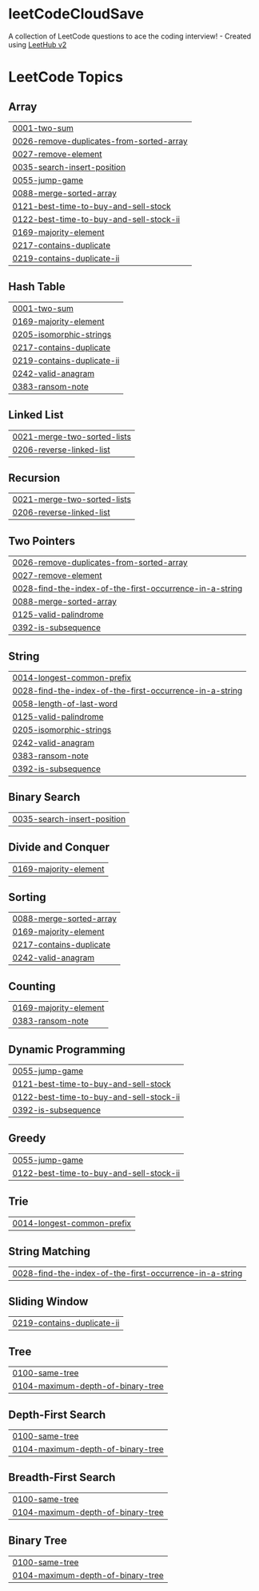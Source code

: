 # leetCodeCloudSave
A collection of LeetCode questions to ace the coding interview! - Created using [LeetHub v2](https://github.com/arunbhardwaj/LeetHub-2.0)

<!---LeetCode Topics Start-->
# LeetCode Topics
## Array
|  |
| ------- |
| [0001-two-sum](https://github.com/haotianw177/leetCodeCloudSave/tree/master/0001-two-sum) |
| [0026-remove-duplicates-from-sorted-array](https://github.com/haotianw177/leetCodeCloudSave/tree/master/0026-remove-duplicates-from-sorted-array) |
| [0027-remove-element](https://github.com/haotianw177/leetCodeCloudSave/tree/master/0027-remove-element) |
| [0035-search-insert-position](https://github.com/haotianw177/leetCodeCloudSave/tree/master/0035-search-insert-position) |
| [0055-jump-game](https://github.com/haotianw177/leetCodeCloudSave/tree/master/0055-jump-game) |
| [0088-merge-sorted-array](https://github.com/haotianw177/leetCodeCloudSave/tree/master/0088-merge-sorted-array) |
| [0121-best-time-to-buy-and-sell-stock](https://github.com/haotianw177/leetCodeCloudSave/tree/master/0121-best-time-to-buy-and-sell-stock) |
| [0122-best-time-to-buy-and-sell-stock-ii](https://github.com/haotianw177/leetCodeCloudSave/tree/master/0122-best-time-to-buy-and-sell-stock-ii) |
| [0169-majority-element](https://github.com/haotianw177/leetCodeCloudSave/tree/master/0169-majority-element) |
| [0217-contains-duplicate](https://github.com/haotianw177/leetCodeCloudSave/tree/master/0217-contains-duplicate) |
| [0219-contains-duplicate-ii](https://github.com/haotianw177/leetCodeCloudSave/tree/master/0219-contains-duplicate-ii) |
## Hash Table
|  |
| ------- |
| [0001-two-sum](https://github.com/haotianw177/leetCodeCloudSave/tree/master/0001-two-sum) |
| [0169-majority-element](https://github.com/haotianw177/leetCodeCloudSave/tree/master/0169-majority-element) |
| [0205-isomorphic-strings](https://github.com/haotianw177/leetCodeCloudSave/tree/master/0205-isomorphic-strings) |
| [0217-contains-duplicate](https://github.com/haotianw177/leetCodeCloudSave/tree/master/0217-contains-duplicate) |
| [0219-contains-duplicate-ii](https://github.com/haotianw177/leetCodeCloudSave/tree/master/0219-contains-duplicate-ii) |
| [0242-valid-anagram](https://github.com/haotianw177/leetCodeCloudSave/tree/master/0242-valid-anagram) |
| [0383-ransom-note](https://github.com/haotianw177/leetCodeCloudSave/tree/master/0383-ransom-note) |
## Linked List
|  |
| ------- |
| [0021-merge-two-sorted-lists](https://github.com/haotianw177/leetCodeCloudSave/tree/master/0021-merge-two-sorted-lists) |
| [0206-reverse-linked-list](https://github.com/haotianw177/leetCodeCloudSave/tree/master/0206-reverse-linked-list) |
## Recursion
|  |
| ------- |
| [0021-merge-two-sorted-lists](https://github.com/haotianw177/leetCodeCloudSave/tree/master/0021-merge-two-sorted-lists) |
| [0206-reverse-linked-list](https://github.com/haotianw177/leetCodeCloudSave/tree/master/0206-reverse-linked-list) |
## Two Pointers
|  |
| ------- |
| [0026-remove-duplicates-from-sorted-array](https://github.com/haotianw177/leetCodeCloudSave/tree/master/0026-remove-duplicates-from-sorted-array) |
| [0027-remove-element](https://github.com/haotianw177/leetCodeCloudSave/tree/master/0027-remove-element) |
| [0028-find-the-index-of-the-first-occurrence-in-a-string](https://github.com/haotianw177/leetCodeCloudSave/tree/master/0028-find-the-index-of-the-first-occurrence-in-a-string) |
| [0088-merge-sorted-array](https://github.com/haotianw177/leetCodeCloudSave/tree/master/0088-merge-sorted-array) |
| [0125-valid-palindrome](https://github.com/haotianw177/leetCodeCloudSave/tree/master/0125-valid-palindrome) |
| [0392-is-subsequence](https://github.com/haotianw177/leetCodeCloudSave/tree/master/0392-is-subsequence) |
## String
|  |
| ------- |
| [0014-longest-common-prefix](https://github.com/haotianw177/leetCodeCloudSave/tree/master/0014-longest-common-prefix) |
| [0028-find-the-index-of-the-first-occurrence-in-a-string](https://github.com/haotianw177/leetCodeCloudSave/tree/master/0028-find-the-index-of-the-first-occurrence-in-a-string) |
| [0058-length-of-last-word](https://github.com/haotianw177/leetCodeCloudSave/tree/master/0058-length-of-last-word) |
| [0125-valid-palindrome](https://github.com/haotianw177/leetCodeCloudSave/tree/master/0125-valid-palindrome) |
| [0205-isomorphic-strings](https://github.com/haotianw177/leetCodeCloudSave/tree/master/0205-isomorphic-strings) |
| [0242-valid-anagram](https://github.com/haotianw177/leetCodeCloudSave/tree/master/0242-valid-anagram) |
| [0383-ransom-note](https://github.com/haotianw177/leetCodeCloudSave/tree/master/0383-ransom-note) |
| [0392-is-subsequence](https://github.com/haotianw177/leetCodeCloudSave/tree/master/0392-is-subsequence) |
## Binary Search
|  |
| ------- |
| [0035-search-insert-position](https://github.com/haotianw177/leetCodeCloudSave/tree/master/0035-search-insert-position) |
## Divide and Conquer
|  |
| ------- |
| [0169-majority-element](https://github.com/haotianw177/leetCodeCloudSave/tree/master/0169-majority-element) |
## Sorting
|  |
| ------- |
| [0088-merge-sorted-array](https://github.com/haotianw177/leetCodeCloudSave/tree/master/0088-merge-sorted-array) |
| [0169-majority-element](https://github.com/haotianw177/leetCodeCloudSave/tree/master/0169-majority-element) |
| [0217-contains-duplicate](https://github.com/haotianw177/leetCodeCloudSave/tree/master/0217-contains-duplicate) |
| [0242-valid-anagram](https://github.com/haotianw177/leetCodeCloudSave/tree/master/0242-valid-anagram) |
## Counting
|  |
| ------- |
| [0169-majority-element](https://github.com/haotianw177/leetCodeCloudSave/tree/master/0169-majority-element) |
| [0383-ransom-note](https://github.com/haotianw177/leetCodeCloudSave/tree/master/0383-ransom-note) |
## Dynamic Programming
|  |
| ------- |
| [0055-jump-game](https://github.com/haotianw177/leetCodeCloudSave/tree/master/0055-jump-game) |
| [0121-best-time-to-buy-and-sell-stock](https://github.com/haotianw177/leetCodeCloudSave/tree/master/0121-best-time-to-buy-and-sell-stock) |
| [0122-best-time-to-buy-and-sell-stock-ii](https://github.com/haotianw177/leetCodeCloudSave/tree/master/0122-best-time-to-buy-and-sell-stock-ii) |
| [0392-is-subsequence](https://github.com/haotianw177/leetCodeCloudSave/tree/master/0392-is-subsequence) |
## Greedy
|  |
| ------- |
| [0055-jump-game](https://github.com/haotianw177/leetCodeCloudSave/tree/master/0055-jump-game) |
| [0122-best-time-to-buy-and-sell-stock-ii](https://github.com/haotianw177/leetCodeCloudSave/tree/master/0122-best-time-to-buy-and-sell-stock-ii) |
## Trie
|  |
| ------- |
| [0014-longest-common-prefix](https://github.com/haotianw177/leetCodeCloudSave/tree/master/0014-longest-common-prefix) |
## String Matching
|  |
| ------- |
| [0028-find-the-index-of-the-first-occurrence-in-a-string](https://github.com/haotianw177/leetCodeCloudSave/tree/master/0028-find-the-index-of-the-first-occurrence-in-a-string) |
## Sliding Window
|  |
| ------- |
| [0219-contains-duplicate-ii](https://github.com/haotianw177/leetCodeCloudSave/tree/master/0219-contains-duplicate-ii) |
## Tree
|  |
| ------- |
| [0100-same-tree](https://github.com/haotianw177/leetCodeCloudSave/tree/master/0100-same-tree) |
| [0104-maximum-depth-of-binary-tree](https://github.com/haotianw177/leetCodeCloudSave/tree/master/0104-maximum-depth-of-binary-tree) |
## Depth-First Search
|  |
| ------- |
| [0100-same-tree](https://github.com/haotianw177/leetCodeCloudSave/tree/master/0100-same-tree) |
| [0104-maximum-depth-of-binary-tree](https://github.com/haotianw177/leetCodeCloudSave/tree/master/0104-maximum-depth-of-binary-tree) |
## Breadth-First Search
|  |
| ------- |
| [0100-same-tree](https://github.com/haotianw177/leetCodeCloudSave/tree/master/0100-same-tree) |
| [0104-maximum-depth-of-binary-tree](https://github.com/haotianw177/leetCodeCloudSave/tree/master/0104-maximum-depth-of-binary-tree) |
## Binary Tree
|  |
| ------- |
| [0100-same-tree](https://github.com/haotianw177/leetCodeCloudSave/tree/master/0100-same-tree) |
| [0104-maximum-depth-of-binary-tree](https://github.com/haotianw177/leetCodeCloudSave/tree/master/0104-maximum-depth-of-binary-tree) |
<!---LeetCode Topics End-->